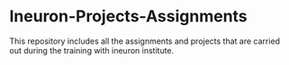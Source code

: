 # Ineuron-Projects-Assignments
This repository includes all the assignments and projects that are carried out during the training with ineuron institute. 
